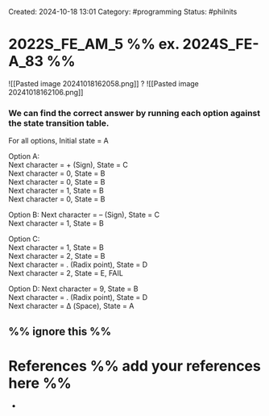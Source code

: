Created: 2024-10-18 13:01
Category: #programming 
Status: #philnits



# 2022S_FE_AM_5 %% ex. 2024S_FE-A_83 %%

![[Pasted image 20241018162058.png]]
? 
![[Pasted image 20241018162106.png]]

### We can find the correct answer by running each option against the state transition table.

For all options, Initial state = A

Option A:  
Next character = + (Sign), State = C  
Next character = 0, State = B  
Next character = 0, State = B  
Next character = 1, State = B  
Next character = 0, State = B

Option B:
Next character = – (Sign), State = C  
Next character = 1, State = B

Option C:  
Next character = 1, State = B  
Next character = 2, State = B  
Next character = . (Radix point), State = D  
Next character = 2, State = E, FAIL

Option D:
Next character = 9, State = B  
Next character = . (Radix point), State = D  
Next character = Δ (Space), State = A




%% ignore this %%
---









# References %% add your references here %%
- 